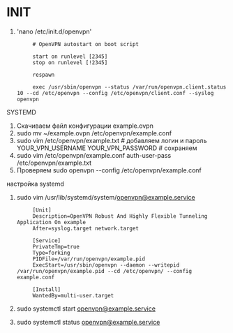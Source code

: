 INIT
===

1. 'nano /etc/init.d/openvpn'

            # OpenVPN autostart on boot script

            start on runlevel [2345]
            stop on runlevel [!2345]

            respawn

            exec /usr/sbin/openvpn --status /var/run/openvpn.client.status 10 --cd /etc/openvpn --config /etc/openvpn/client.conf --syslog openvpn



SYSTEMD

1. Скачиваем файл конфигурации example.ovpn
2. sudo mv ~/example.ovpn /etc/openvpn/example.conf 
3. sudo vim /etc/openvpn/example.txt
            # добавляем логин и пароль
            YOUR_VPN_USERNAME
            YOUR_VPN_PASSWORD
            # сохраняем
4. sudo vim /etc/openvpn/example.conf
            auth-user-pass /etc/openvpn/example.txt
5. Проверяем sudo openvpn --config /etc/openvpn/example.conf

настройка systemd

1. sudo vim /usr/lib/systemd/system/openvpn@example.service

            [Unit]
            Description=OpenVPN Robust And Highly Flexible Tunneling Application On example
            After=syslog.target network.target

            [Service]
            PrivateTmp=true
            Type=forking
            PIDFile=/var/run/openvpn/example.pid
            ExecStart=/usr/sbin/openvpn --daemon --writepid /var/run/openvpn/example.pid --cd /etc/openvpn/ --config example.conf

            [Install]
            WantedBy=multi-user.target

2. sudo systemctl start openvpn@example.service

3. sudo systemctl status openvpn@example.service



